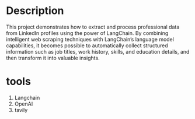 # Description
This project demonstrates how to extract and process professional data from LinkedIn profiles using the power of LangChain. By combining intelligent web scraping techniques with LangChain’s language model capabilities, it becomes possible to automatically collect structured information such as job titles, work history, skills, and education details, and then transform it into valuable insights.

# tools
1. Langchain
2. OpenAI
3. tavily
